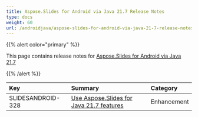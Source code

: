 ```yaml
---
title: Aspose.Slides for Android via Java 21.7 Release Notes
type: docs
weight: 60
url: /androidjava/aspose-slides-for-android-via-java-21-7-release-notes/
---
```


{{% alert color="primary" %}} 

This page contains release notes for [Aspose.Slides for Android via Java 21.7](https://releases.aspose.com/java/repo/com/aspose/aspose-slides/21.7/)

{{% /alert %}} 

|**Key**|**Summary**|**Category**|
| :- | :- | :- |
|SLIDESANDROID-328|[Use Aspose.Slides for Java 21.7 features](/slides/java/aspose-slides-for-java-21-7-release-notes/)|Enhancement|


